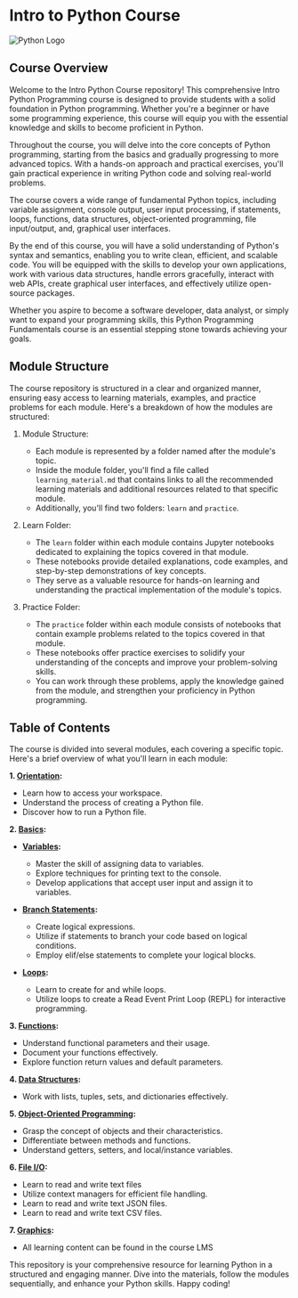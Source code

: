 # Intro to Python Course

![Python Logo](https://upload.wikimedia.org/wikipedia/commons/c/c3/Python-logo-notext.svg)

## Course Overview

Welcome to the Intro Python Course repository! This comprehensive Intro Python
Programming course is designed to provide students with a solid
foundation in Python programming. Whether you're a beginner or have some
programming experience, this course will equip you with the essential knowledge
and skills to become proficient in Python. 

Throughout the course, you will delve into the core concepts of Python
programming, starting from the basics and gradually progressing to more advanced
topics. With a hands-on approach and practical exercises, you'll gain practical
experience in writing Python code and solving real-world problems. 

The course covers a wide range of fundamental Python topics, including variable
assignment, console output, user input processing, if statements, loops,
functions, data structures, object-oriented programming, file input/output, and,
graphical user interfaces. 

By the end of this course, you will have a solid understanding of Python's
syntax and semantics, enabling you to write clean, efficient, and scalable code.
You will be equipped with the skills to develop your own applications, work with
various data structures, handle errors gracefully, interact with web APIs,
create graphical user interfaces, and effectively utilize open-source packages. 

Whether you aspire to become a software developer, data analyst, or simply want
to expand your programming skills, this Python Programming Fundamentals course
is an essential stepping stone towards achieving your goals.

## Module Structure

The course repository is structured in a clear and organized manner, ensuring
easy access to learning materials, examples, and practice problems for each
module. Here's a breakdown of how the modules are structured: 

1. Module Structure:
   - Each module is represented by a folder named after the module's topic.
   - Inside the module folder, you'll find a file called `learning_material.md`
     that contains links to all the recommended learning materials and
     additional resources related to that specific module. 
   - Additionally, you'll find two folders: `learn` and `practice`.

2. Learn Folder:
   - The `learn` folder within each module contains Jupyter notebooks
     dedicated to explaining the topics covered in that module. 
   - These notebooks provide detailed explanations, code examples, and
     step-by-step demonstrations of key concepts. 
   - They serve as a valuable resource for hands-on learning and understanding
     the practical implementation of the module's topics. 

3. Practice Folder:
   - The `practice` folder within each module consists of notebooks that contain
     example problems related to the topics covered in that module. 
   - These notebooks offer practice exercises to solidify your understanding of
     the concepts and improve your problem-solving skills. 
   - You can work through these problems, apply the knowledge gained from the
     module, and strengthen your proficiency in Python programming. 


## Table of Contents

The course is divided into several modules, each covering a specific topic.
Here's a brief overview of what you'll learn in each module: 

**1. [Orientation](./01_orientation/learning_material.md):**
   - Learn how to access your workspace.
   - Understand the process of creating a Python file.
   - Discover how to run a Python file.

**2. [Basics](./02_basics/learning_material.md):**

   - **[Variables](./01_basics/01_variables/00_learning_material.md):**
      - Master the skill of assigning data to variables.
      - Explore techniques for printing text to the console.
      - Develop applications that accept user input and assign it to variables.

   - **[Branch Statements](./01_basics/02_branch_statements/00_learning_material.md):**
      - Create logical expressions.
      - Utilize if statements to branch your code based on logical conditions.
      - Employ elif/else statements to complete your logical blocks.

   - **[Loops](./01_basics/03_loops/00_learning_material.md):**
      - Learn to create for and while loops.
      - Utilize loops to create a Read Event Print Loop (REPL) for interactive programming.

**3. [Functions](./02_functions/learning_material.md):**
   - Understand functional parameters and their usage.
   - Document your functions effectively.
   - Explore function return values and default parameters.

**4. [Data Structures](./03_data_structures/learning_material.md):**
   - Work with lists, tuples, sets, and dictionaries effectively.

**5. [Object-Oriented Programming](./04_objects/learning_material.md):**
   - Grasp the concept of objects and their characteristics.
   - Differentiate between methods and functions.
   - Understand getters, setters, and local/instance variables.

**6. [File I/O](./05_file_io/learning_material.md):**
   - Learn to read and write text files
   - Utilize context managers for efficient file handling.
   - Learn to read and write text JSON files.
   - Learn to read and write text CSV files.

**7. [Graphics](./06_gui/learning_material.md):**
   - All learning content can be found in the course LMS


This repository is your comprehensive resource for learning Python in a
structured and engaging manner. Dive into the materials, follow the modules
sequentially, and enhance your Python skills. Happy coding! 
